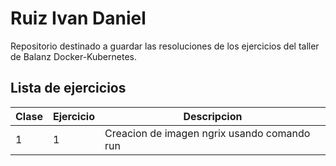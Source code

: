 # Ruiz Ivan Daniel
Repositorio destinado a guardar las resoluciones de los ejercicios del taller de Balanz Docker-Kubernetes.

## Lista de ejercicios

| Clase | Ejercicio | Descripcion |
| ------ | ------ | ------ |
| 1 | 1 | Creacion de imagen ngrix usando comando run |